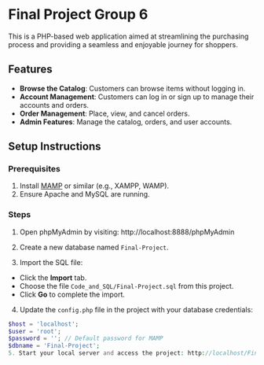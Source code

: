 # Final Project Group 6

This is a PHP-based web application aimed at streamlining the purchasing process and providing a seamless and enjoyable journey for shoppers. 

## Features
- **Browse the Catalog**: Customers can browse items without logging in.
- **Account Management**: Customers can log in or sign up to manage their accounts and orders.
- **Order Management**: Place, view, and cancel orders.
- **Admin Features**: Manage the catalog, orders, and user accounts.

## Setup Instructions

### Prerequisites
1. Install [MAMP](https://www.mamp.info/) or similar (e.g., XAMPP, WAMP).
2. Ensure Apache and MySQL are running.

### Steps
1. Open phpMyAdmin by visiting:
http://localhost:8888/phpMyAdmin

2. Create a new database named `Final-Project`.

3. Import the SQL file:
- Click the **Import** tab.
- Choose the file `Code_and_SQL/Final-Project.sql` from this project.
- Click **Go** to complete the import.

4. Update the `config.php` file in the project with your database credentials:
```php
$host = 'localhost';
$user = 'root';
$password = ''; // Default password for MAMP
$dbname = 'Final-Project';
5. Start your local server and access the project: http://localhost/Final_Project_Group6/Code_and_SQL/homepage.php

